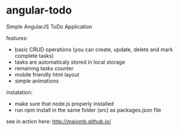 # angular-todo
Simple AngularJS ToDo Application

features:
- basic CRUD operations (you can create, update, delete and mark complete tasks)
- tasks are automaticaly stored in local storage
- remaining tasks counter
- mobile friendly html layout
- simple animations
 
instalation:
- make sure that node.js properly installed
- run npm install in the same folder (src) as packages.json file 

see in action here: http://majomb.github.io/
